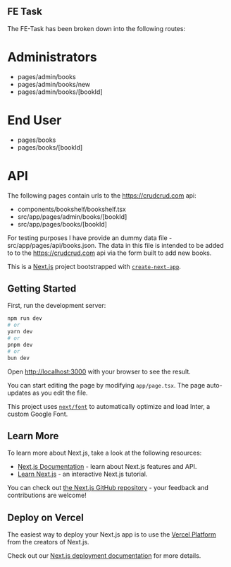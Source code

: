 ## FE Task
The FE-Task has been broken down into the following routes:

# Administrators
- pages/admin/books
- pages/admin/books/new
- pages/admin/books/[bookId]

# End User
- pages/books
- pages/books/[bookId]

# API
The following pages contain urls to the https://crudcrud.com api:
- components/bookshelf/bookshelf.tsx
- src/app/pages/admin/books/[bookId]
- src/app/pages/books/[bookId]

For testing purposes I have provide an dummy data file - src/app/pages/api/books.json. The data in this file is intended to be added to to the https://crudcrud.com api via the form built to add new books.


This is a [Next.js](https://nextjs.org/) project bootstrapped with [`create-next-app`](https://github.com/vercel/next.js/tree/canary/packages/create-next-app).

## Getting Started

First, run the development server:

```bash
npm run dev
# or
yarn dev
# or
pnpm dev
# or
bun dev
```

Open [http://localhost:3000](http://localhost:3000) with your browser to see the result.

You can start editing the page by modifying `app/page.tsx`. The page auto-updates as you edit the file.

This project uses [`next/font`](https://nextjs.org/docs/basic-features/font-optimization) to automatically optimize and load Inter, a custom Google Font.

## Learn More

To learn more about Next.js, take a look at the following resources:

- [Next.js Documentation](https://nextjs.org/docs) - learn about Next.js features and API.
- [Learn Next.js](https://nextjs.org/learn) - an interactive Next.js tutorial.

You can check out [the Next.js GitHub repository](https://github.com/vercel/next.js/) - your feedback and contributions are welcome!

## Deploy on Vercel

The easiest way to deploy your Next.js app is to use the [Vercel Platform](https://vercel.com/new?utm_medium=default-template&filter=next.js&utm_source=create-next-app&utm_campaign=create-next-app-readme) from the creators of Next.js.

Check out our [Next.js deployment documentation](https://nextjs.org/docs/deployment) for more details.
